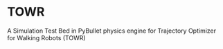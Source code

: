 # TOWR
A Simulation Test Bed in PyBullet physics engine for Trajectory Optimizer for Walking Robots (TOWR)
